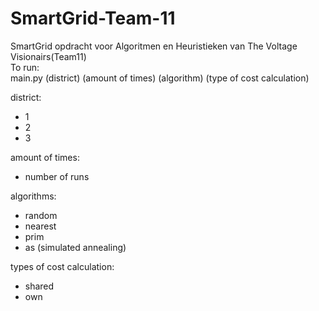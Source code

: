 # SmartGrid-Team-11
SmartGrid opdracht voor Algoritmen en Heuristieken van The Voltage Visionairs(Team11)
<br/>To run:
<br/>main.py (district) (amount of times) (algorithm) (type of cost calculation)

district:
- 1
- 2
- 3

amount of times:
- number of runs 

algorithms:
- random
- nearest
- prim
- as (simulated annealing)

types of cost calculation:
- shared
- own

